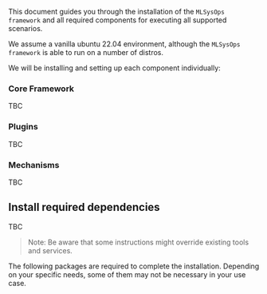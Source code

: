This document guides you through the installation of the `MLSysOps framework`
and all required components for executing all supported scenarios.

We assume a vanilla ubuntu 22.04 environment, although the `MLSysOps framework`
is able to run on a number of distros.

We will be installing and setting up each component individually:

### Core Framework

TBC

### Plugins

TBC

### Mechanisms

TBC

## Install required dependencies

TBC

> Note: Be aware that some instructions might override existing tools and services.

The following packages are required to complete the installation. Depending
on your specific needs, some of them may not be necessary in your use case.

